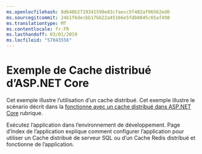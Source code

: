 ```yaml
---
ms.openlocfilehash: 8d648b2719341599e83cfaecc5f402af96562ed6
ms.sourcegitcommit: 24b1f6decbb17bb22a45166e5fdb0845c65af498
ms.translationtype: MT
ms.contentlocale: fr-FR
ms.lasthandoff: 03/01/2019
ms.locfileid: "57043556"
---
```

# <a name="aspnet-core-distributed-cache-sample"></a>Exemple de Cache distribué d’ASP.NET Core

Cet exemple illustre l’utilisation d’un cache distribué. Cet exemple illustre le scénario décrit dans la [fonctionne avec un cache distribué dans ASP.NET Core](https://docs.microsoft.com/aspnet/core/performance/caching/distributed) rubrique.

Exécutez l’application dans l’environnement de développement. Page d’Index de l’application explique comment configurer l’application pour utiliser un Cache distribué de serveur SQL ou d’un Cache Redis distribué et fonctionne de l’application.
